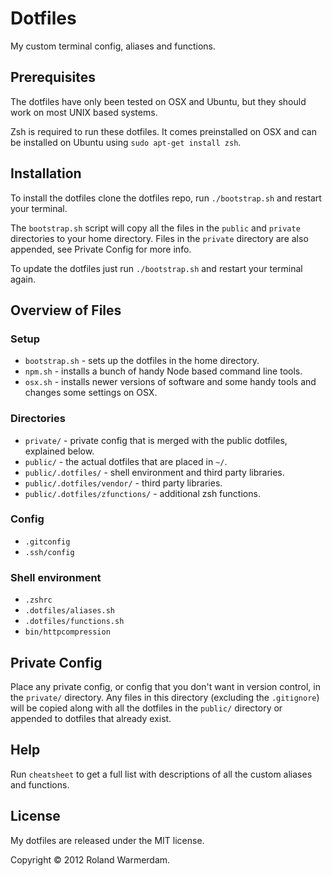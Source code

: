 Dotfiles
========

My custom terminal config, aliases and functions.


Prerequisites
-------------

The dotfiles have only been tested on OSX and Ubuntu, but they should work on most UNIX based systems.

Zsh is required to run these dotfiles. It comes preinstalled on OSX and can be installed on Ubuntu using `sudo apt-get install zsh`.


Installation
------------

To install the dotfiles clone the dotfiles repo, run `./bootstrap.sh` and restart your terminal.

The `bootstrap.sh` script will copy all the files in the `public` and `private` directories to your home directory. Files in the `private` directory are also appended, see Private Config for more info.

To update the dotfiles just run `./bootstrap.sh` and restart your terminal again.


Overview of Files
-----------------

### Setup
- `bootstrap.sh` - sets up the dotfiles in the home directory.
- `npm.sh` - installs a bunch of handy Node based command line tools.
- `osx.sh` - installs newer versions of software and some handy tools and changes some settings on OSX.

### Directories
- `private/` - private config that is merged with the public dotfiles, explained below.
- `public/` - the actual dotfiles that are placed in `~/`.
- `public/.dotfiles/` - shell environment and third party libraries.
- `public/.dotfiles/vendor/` - third party libraries.
- `public/.dotfiles/zfunctions/` - additional zsh functions.

###  Config
- `.gitconfig`
- `.ssh/config`

### Shell environment
- `.zshrc`
- `.dotfiles/aliases.sh`
- `.dotfiles/functions.sh`
- `bin/httpcompression`



Private Config
--------------

Place any private config, or config that you don't want in version control, in the `private/` directory. Any files in this directory (excluding the `.gitignore`) will be copied along with all the dotfiles in the `public/` directory or appended to dotfiles that already exist.


Help
----

Run `cheatsheet` to get a full list with descriptions of all the custom aliases and functions.


License
-------

My dotfiles are released under the MIT license.

Copyright © 2012 Roland Warmerdam.

